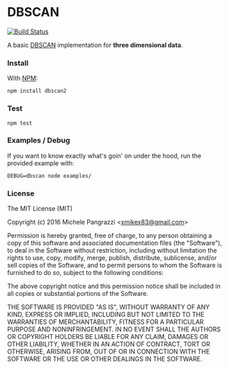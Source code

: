 DBSCAN
======

[![Build Status](https://travis-ci.org/mpangrazzi/dbscan.svg?branch=master)](https://travis-ci.org/mpangrazzi/dbscan)

A basic [DBSCAN](https://en.wikipedia.org/wiki/DBSCAN) implementation for **three dimensional data**.


### Install

With [NPM](https://www.npmjs.com):

```
npm install dbscan2
```


### Test

```
npm test
```


### Examples / Debug

If you want to know exactly what's goin' on under the hood, run the provided example with:

```
DEBUG=dbscan node examples/
```


### License

The MIT License (MIT)

Copyright (c) 2016 Michele Pangrazzi <<xmikex83@gmail.com>>

Permission is hereby granted, free of charge, to any person obtaining a copy
of this software and associated documentation files (the "Software"), to deal
in the Software without restriction, including without limitation the rights
to use, copy, modify, merge, publish, distribute, sublicense, and/or sell
copies of the Software, and to permit persons to whom the Software is
furnished to do so, subject to the following conditions:

The above copyright notice and this permission notice shall be included in all
copies or substantial portions of the Software.

THE SOFTWARE IS PROVIDED "AS IS", WITHOUT WARRANTY OF ANY KIND, EXPRESS OR
IMPLIED, INCLUDING BUT NOT LIMITED TO THE WARRANTIES OF MERCHANTABILITY,
FITNESS FOR A PARTICULAR PURPOSE AND NONINFRINGEMENT. IN NO EVENT SHALL THE
AUTHORS OR COPYRIGHT HOLDERS BE LIABLE FOR ANY CLAIM, DAMAGES OR OTHER
LIABILITY, WHETHER IN AN ACTION OF CONTRACT, TORT OR OTHERWISE, ARISING FROM,
OUT OF OR IN CONNECTION WITH THE SOFTWARE OR THE USE OR OTHER DEALINGS IN THE
SOFTWARE.
